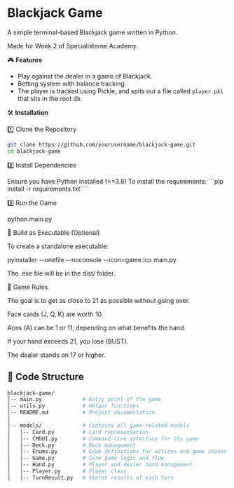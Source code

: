 # Blackjack Game

A simple terminal-based Blackjack game written in Python.

Made for Week 2 of Specialisterne Academy.

🎮 **Features**
- Play against the dealer in a game of Blackjack.
- Betting system with balance tracking.
- The player is tracked using Pickle, and spits out a file called `player.pkl` that sits in the root dir.

🛠️ **Installation**

1️⃣ Clone the Repository

```bash
git clone https://github.com/yourusername/blackjack-game.git
cd blackjack-game
```

2️⃣ Install Dependencies

Ensure you have Python installed (>=3.8)
To install the requirements:
```pip install -r requirements.txt```` 

3️⃣ Run the Game

python main.py

🔨 Build as Executable (Optional)

To create a standalone executable:

pyinstaller --onefile --noconsole --icon=game.ico main.py

The .exe file will be in the dist/ folder.

🎯 Game Rules

The goal is to get as close to 21 as possible without going over.

Face cards (J, Q, K) are worth 10.

Aces (A) can be 1 or 11, depending on what benefits the hand.

If your hand exceeds 21, you lose (BUST).

The dealer stands on 17 or higher.

## 📜 Code Structure

```bash
blackjack-game/
│-- main.py             # Entry point of the game
│-- utils.py            # Helper functions
│-- README.md           # Project documentation
│
│-- models/             # Contains all game-related models
│   │-- Card.py         # Card representation
│   │-- CMDUI.py        # Command-line interface for the game
│   │-- Deck.py         # Deck management
│   │-- Enums.py        # Enum definitions for actions and game states
│   │-- Game.py         # Core game logic and flow
│   │-- Hand.py         # Player and dealer hand management
│   │-- Player.py       # Player class
│   │-- TurnResult.py   # Stores results of each turn
```